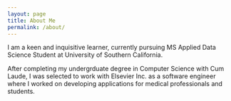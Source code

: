 ```yaml
---
layout: page
title: About Me
permalink: /about/
---
```


I am a keen and inquisitive learner, currently pursuing MS Applied Data Science Student at University of Southern California. 

After completing my undergrduate degree in Computer Science with Cum Laude, I was selected to work with Elsevier Inc. as a software engineer where I worked on developing applications for medical professionals and students. 

